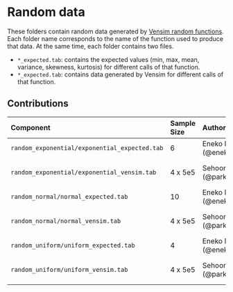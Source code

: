 Random data
===========

These folders contain random data generated by [Vensim random functions](https://www.vensim.com/documentation/fn_random.html). Each folder name corresponds to the name of the function used to produce that data. At the same time, each folder contains two files.
- `*_expected.tab`: contains the expected values (min, max, mean, variance, skewness, kurtosis) for different calls of that function.
- `*_expected.tab`: contains data generated by Vensim for different calls of that function.


Contributions
-------------

| Component                                     | Sample Size | Author                                | Date     | Software Version  |
|:--------------------------------------------- |:----------- |:------------------------------------- |:-------- |:----------------- |
| `random_exponential/exponential_expected.tab` | 6           | Eneko Martin (@eneko.martin.martinez) | 04/23/24 |                   |
| `random_exponential/exponential_vensim.tab`   | 4 x 5e5     | Sehoon Park (@parksehoon1971)         | 04/23/24 | Vensim PLE 10.1.4 |
| `random_normal/normal_expected.tab`           | 10          | Eneko Martin (@eneko.martin.martinez) | 04/23/24 |                   |
| `random_normal/normal_vensim.tab`             | 4 x 5e5     | Sehoon Park (@parksehoon1971)         | 04/23/24 | Vensim PLE 10.1.4
| `random_uniform/uniform_expected.tab`         | 4           | Eneko Martin (@eneko.martin.martinez) | 04/23/24 |                   |
| `random_uniform/uniform_vensim.tab`           | 4 x 5e5     | Sehoon Park (@parksehoon1971)         | 04/23/24 | Vensim PLE 10.1.4 |
